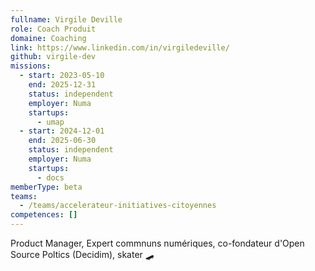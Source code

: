 ```yaml
---
fullname: Virgile Deville
role: Coach Produit
domaine: Coaching
link: https://www.linkedin.com/in/virgiledeville/
github: virgile-dev
missions:
  - start: 2023-05-10
    end: 2025-12-31
    status: independent
    employer: Numa
    startups:
      - umap
  - start: 2024-12-01
    end: 2025-06-30
    status: independent
    employer: Numa
    startups:
      - docs
memberType: beta
teams:
  - /teams/accelerateur-initiatives-citoyennes
competences: []
---
```

Product Manager, Expert commnuns numériques, co-fondateur d'Open Source Poltics (Decidim), skater 🛹